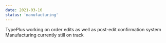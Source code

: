 ```yaml
---
date: 2021-03-16
status: 'manufacturing'
---
```


TypePlus working on order edits as well as post-edit confirmation system  
Manufacturing currently still on track